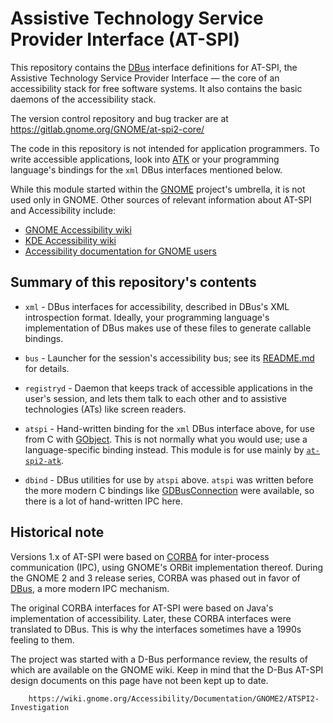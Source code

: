 # Assistive Technology Service Provider Interface (AT-SPI)

This repository contains the [DBus][DBus] interface definitions for AT-SPI, the Assistive
Technology Service Provider Interface — the core of an accessibility stack for free
software systems.  It also contains the basic daemons of the accessibility stack.

The version control repository and bug tracker are at https://gitlab.gnome.org/GNOME/at-spi2-core/

The code in this repository is not intended for application programmers.  To write
accessible applications, look into [ATK][ATK] or your programming language's bindings for
the `xml` DBus interfaces mentioned below.

While this module started within the [GNOME][GNOME] project's umbrella, it is not used
only in GNOME.  Other sources of relevant information about AT-SPI and Accessibility
include:

* [GNOME Accessibility wiki][gnome-a11y-wiki]
* [KDE Accessibility wiki][kde-a11y-wiki]
* [Accessibility documentation for GNOME users][docs-users]


## Summary of this repository's contents

* `xml` - DBus interfaces for accessibility, described in DBus's XML introspection format.
  Ideally, your programming language's implementation of DBus makes use of these files to
  generate callable bindings.
  
* `bus` - Launcher for the session's accessibility bus; see its [README.md](bus/README.md)
  for details.

* `registryd` - Daemon that keeps track of accessible applications in the user's session,
  and lets them talk to each other and to assistive technologies (ATs) like screen
  readers.

* `atspi` - Hand-written binding for the `xml` DBus interface above, for use from C with
  [GObject][GObject].  This is not normally what you would use; use a language-specific
  binding instead.  This module is for use mainly by [`at-spi2-atk`][at-spi2-atk].

* `dbind` - DBus utilities for use by `atspi` above.  `atspi` was written before the more
  modern C bindings like [GDBusConnection][GDBus] were available, so there is a lot of
  hand-written IPC here.

## Historical note

Versions 1.x of AT-SPI were based on [CORBA][CORBA] for inter-process communication (IPC),
using GNOME's ORBit implementation thereof.  During the GNOME 2 and 3 release series,
CORBA was phased out in favor of [DBus][DBus], a more modern IPC mechanism.

The original CORBA interfaces for AT-SPI were based on Java's implementation of
accessibility.  Later, these CORBA interfaces were translated to DBus.  This is why the
interfaces sometimes have a 1990s feeling to them.

The project was started with a D-Bus performance review, the results of which are available
on the GNOME wiki. Keep in mind that the D-Bus AT-SPI design documents on this page have
not been kept up to date.

        https://wiki.gnome.org/Accessibility/Documentation/GNOME2/ATSPI2-Investigation


[CORBA]: https://en.wikipedia.org/wiki/Common_Object_Request_Broker_Architecture
[DBus]: https://www.freedesktop.org/wiki/Software/dbus/
[GObject]: https://docs.gtk.org/gobject/
[at-spi2-atk]: https://gitlab.gnome.org/GNOME/at-spi2-atk
[GDBus]: https://docs.gtk.org/gio/class.DBusConnection.html
[ATK]: https://gitlab.gnome.org/GNOME/atk/
[GNOME]: https://www.gnome.org
[docs-users]: https://help.gnome.org/users/gnome-help/stable/a11y.html
[gnome-a11y-wiki]: https://wiki.gnome.org/Accessibility
[kde-a11y-wiki]: https://community.kde.org/Accessibility
